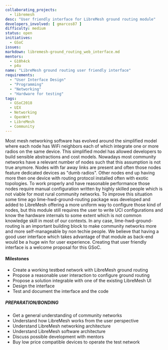 ```yaml
---
collaborating_projects:
  - libremesh
desc: "User friendly interface for LibreMesh ground routing module"
developers_involved: [ gmarcos87 ]
difficulty: medium
status: open
initiatives:
  - GSoC
issues:
markdown: libremesh-ground_routing_web_interface.md
mentors:
  - G10h4ck
  - p4u
name: "LibreMesh ground routing user friendly interface"
requirements:
  - "User Interface Design"
  - "Programming"
  - "Networking"
  - "Hardware for testing"
tags:
  - GSoC2018
  - UIX
  - Networking
  - OpenWrt
  - LibreMesh
  - Community
---
```



Most mesh networking software has evolved around the simplified model where
each node has WiFi neighbors each of which integrate one or more radios on the
same device. This simplified model has allowed developers to build sensible
abstractions and cost models.
Nowadays most community networks have a relevant number of nodes such that this
assumption is not true anymore. Nodes with far away links are present and often
those nodes feature dedicated devices as "dumb radios". Other nodes end up
having more then one device with
routing protocol installed often with exotic topologies. To work properly and
have reasonable performance those nodes require manual configuration written
by highly skilled people which is not viable for most rural community networks.
To improve this situation some time ago lime-hwd-ground-routing package was
developed and added to LibreMesh offering a more uniform way to configure
those kind of nodes, but this module still requires the user to write UCI
configurations and know the hardware internals to some extent which is not
common knowledge skill in most of our contexts.
In any case, lime-hwd-ground-routing is an important building block to make
community networks more and more self-manageable by non techie people.
We believe that having a good user interface which takes advantage of that
module as back-end would be a huge win for user experience.
Creating that user friendly interface is a welcome proposal for this GSoC.


#### Milestones

* Create a working testbed network with LibreMesh ground routing
* Propose a reasonable user interaction to configure ground routing
* Propose a solution integrable with one of the existing LibreMesh UI
* Design the interface
* Test and document the interface and the code


##### PREPARATION/BONDING

* Get a general understanding of community networks
* Understand how LibreMesh works from the user perspective
* Understand LibreMesh networking architecture
* Understand LibreMesh software architecture
* Discuss possible development with mentors
* Buy low price compatible devices to operate the test network
